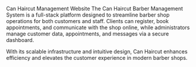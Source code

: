 Can Haircut Management Website
The Can Haircut Barber Management System is a full-stack platform designed to streamline barber shop operations for both customers and staff. Clients can register, book appointments, and communicate with the shop online, while administrators manage customer data, appointments, and messages via a secure dashboard.

With its scalable infrastructure and intuitive design, Can Haircut enhances efficiency and elevates the customer experience in modern barber shops.